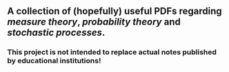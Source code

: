 ## A collection of (hopefully) useful PDFs regarding *measure theory*, *probability theory* and *stochastic processes*.
### This project is **not** intended to replace actual notes published by educational institutions! 
